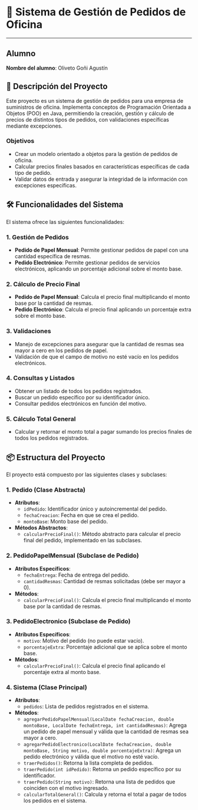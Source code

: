 # 📄 Sistema de Gestión de Pedidos de Oficina

---

## Alumno

**Nombre del alumno**: Oliveto Goñi Agustín

## 📝 Descripción del Proyecto

Este proyecto es un sistema de gestión de pedidos para una empresa de suministros de oficina. 
Implementa conceptos de Programación Orientada a Objetos (POO) en Java, permitiendo la creación, gestión y cálculo de precios de distintos tipos de pedidos, 
con validaciones específicas mediante excepciones.

### Objetivos

- Crear un modelo orientado a objetos para la gestión de pedidos de oficina.
- Calcular precios finales basados en características específicas de cada tipo de pedido.
- Validar datos de entrada y asegurar la integridad de la información con excepciones específicas.

## 🛠️ Funcionalidades del Sistema

El sistema ofrece las siguientes funcionalidades:

### 1. Gestión de Pedidos

- **Pedido de Papel Mensual**: Permite gestionar pedidos de papel con una cantidad específica de resmas.
- **Pedido Electrónico**: Permite gestionar pedidos de servicios electrónicos, aplicando un porcentaje adicional sobre el monto base.

### 2. Cálculo de Precio Final

- **Pedido de Papel Mensual**: Calcula el precio final multiplicando el monto base por la cantidad de resmas.
- **Pedido Electrónico**: Calcula el precio final aplicando un porcentaje extra sobre el monto base.

### 3. Validaciones

- Manejo de excepciones para asegurar que la cantidad de resmas sea mayor a cero en los pedidos de papel.
- Validación de que el campo de motivo no esté vacío en los pedidos electrónicos.

### 4. Consultas y Listados

- Obtener un listado de todos los pedidos registrados.
- Buscar un pedido específico por su identificador único.
- Consultar pedidos electrónicos en función del motivo.

### 5. Cálculo Total General

- Calcular y retornar el monto total a pagar sumando los precios finales de todos los pedidos registrados.

## 📦 Estructura del Proyecto

El proyecto está compuesto por las siguientes clases y subclases:

### 1. **Pedido** (Clase Abstracta)

- **Atributos**:
    - `idPedido`: Identificador único y autoincremental del pedido.
    - `fechaCreacion`: Fecha en que se crea el pedido.
    - `montoBase`: Monto base del pedido.
- **Métodos Abstractos**:
    - `calcularPrecioFinal()`: Método abstracto para calcular el precio final del pedido, implementado en las subclases.

### 2. **PedidoPapelMensual** (Subclase de Pedido)

- **Atributos Específicos**:
    - `fechaEntrega`: Fecha de entrega del pedido.
    - `cantidadResmas`: Cantidad de resmas solicitadas (debe ser mayor a 0).
- **Métodos**:
    - `calcularPrecioFinal()`: Calcula el precio final multiplicando el monto base por la cantidad de resmas.

### 3. **PedidoElectronico** (Subclase de Pedido)

- **Atributos Específicos**:
    - `motivo`: Motivo del pedido (no puede estar vacío).
    - `porcentajeExtra`: Porcentaje adicional que se aplica sobre el monto base.
- **Métodos**:
    - `calcularPrecioFinal()`: Calcula el precio final aplicando el porcentaje extra al monto base.

### 4. **Sistema** (Clase Principal)

- **Atributos**:
    - `pedidos`: Lista de pedidos registrados en el sistema.
- **Métodos**:
    - `agregarPedidoPapelMensual(LocalDate fechaCreacion, double montoBase, LocalDate fechaEntrega, int cantidadResmas)`: Agrega un pedido de papel mensual y válida que la cantidad de resmas sea mayor a cero.
    - `agregarPedidoElectronico(LocalDate fechaCreacion, double montoBase, String motivo, double porcentajeExtra)`: Agrega un pedido electrónico y válida que el motivo no esté vacío.
    - `traerPedidos()`: Retorna la lista completa de pedidos.
    - `traerPedido(int idPedido)`: Retorna un pedido específico por su identificador.
    - `traerPedido(String motivo)`: Retorna una lista de pedidos que coinciden con el motivo ingresado.
    - `calcularTotalGeneral()`: Calcula y retorna el total a pagar de todos los pedidos en el sistema.
